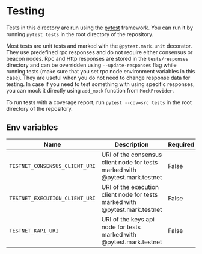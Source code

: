 # Testing

Tests in this directory are run using the [pytest](https://docs.pytest.org/en/latest/) framework.
You can run it by running `pytest tests` in the root directory of the repository.

Most tests are unit tests and marked with the `@pytest.mark.unit` decorator.
They use predefined rpc responses and do not require either consensus or beacon nodes.
Rpc and Http responses are stored in the `tests/responses` directory and can be overridden using `--update-responses`
flag while running tests (make sure that you set rpc node environment variables in this case).
They are useful when you do not need to change response data for testing.
In case if you need to test something with using specific responses, you can mock it directly using `add_mock` function from `MockProvider`.

To run tests with a coverage report, run `pytest --cov=src tests` in the root directory of the repository.

## Env variables

| Name                           | Description                                                                 | Required | Example value           |
|--------------------------------|-----------------------------------------------------------------------------|----------|-------------------------|
| `TESTNET_CONSENSUS_CLIENT_URI` | URI of the consensus client node for tests marked with @pytest.mark.testnet | False    | `http://localhost:8545` |
| `TESTNET_EXECUTION_CLIENT_URI` | URI of the execution client node for tests marked with @pytest.mark.testnet | False    | `http://localhost:8545` |
| `TESTNET_KAPI_URI`             | URI of the keys api node for tests marked with @pytest.mark.testnet         | False    | `http://localhost:8545` |

